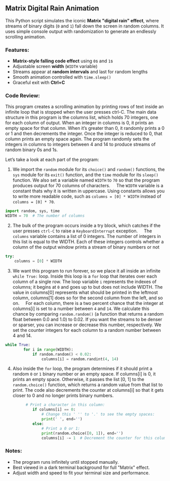 ## Matrix Digital Rain Animation
This Python script simulates the iconic **Matrix "digital rain" effect**, where streams of binary digits (`0` and `1`) fall down the screen in random columns. It uses simple console output with randomization to generate an endlessly scrolling animation.

### Features:
- **Matrix-style falling code effect** using `0`s and `1`s  
- Adjustable screen **width** (`WIDTH` variable)  
- Streams appear at **random intervals** and last for random lengths  
- Smooth animation controlled with `time.sleep()`  
- Graceful exit with **Ctrl+C**  


### Code Review:
This program creates a scrolling animation by printing rows of text inside an infinite loop that is stopped when the user presses ctrl-C. The main data structure in this program is the columns list, which holds 70 integers, one for each column of output. When an integer in columns is 0, it prints an empty space for that column. When it’s greater than 0, it randomly prints a 0 or 1 and then decrements the integer. Once the integer is reduced to 0, that column prints an empty space again. The program randomly sets the integers in columns to integers between 4 and 14 to produce streams of random binary 0s and 1s.  

Let’s take a look at each part of the program:
1. We import the `random` module for its `choice()` and `random()` functions, the `sys` module for its `exit()` function, and the `time` module for its `sleep()` function. We also set a variable named `WIDTH` to `70` so that the program produces output for 70 columns of characters.
&nbsp;&nbsp;&nbsp;&nbsp;The `WIDTH` variable is a constant thats why it is written in uppercase. Using constants allows you to write more readable code, such as `columns = [0] * WIDTH` instead of `columns = [0] * 70`.
```python
import random, sys, time
WIDTH = 70  # The number of columns
```
2. The bulk of the program occurs inside a try block, which catches if the user presses `ctrl-C` to raise a `KeyboardInterrupt` exception.
&nbsp;&nbsp;&nbsp;&nbsp;The `columns` variable contains a list of 0 integers. The number of integers in this list is equal to the WIDTH. Each of these integers controls whether a column of the output window prints a stream of binary numbers or not 
```python
try:
    columns = [0] * WIDTH
```
3.  We want this program to run forever, so we place it all inside an infinite `while True:` loop. Inside this loop is a `for` loop that iterates over each column of a single row. The loop variable `i` represents the indexes of columns; it begins at `0` and goes up to but does not include WIDTH. The value in columns[0] represents what should be printed in the leftmost column, columns[1] does so for the second column from the left, and so on.
&nbsp;&nbsp;&nbsp;&nbsp;For each column, there is a two percent chance that the integer at columns[i] is set to a number between `4` and `14`. We calculate this chance by comparing `random.random()` (a function that returns a random float between 
0.0 and 1.0) to 0.02. If you want the streams to be denser or sparser, you can increase or decrease this number, respectively. We set the counter integers for each column to a random number between 4 and 14.
```python
while True:
        for i in range(WIDTH):
            if random.random() < 0.02:
                columns[i] = random.randint(4, 14)
```
4. Also inside the `for` loop, the program determines if it should print a random `0` or `1` binary number or an empty space. If columns[i] is 0, it prints an empty space. Otherwise, it passes the list [0, 1] to the `random.choice()` function, which returns a random value from that list to print. The code also decrements the counter at columns[i] so that it gets closer to 0 and no longer prints binary numbers.
```python
         # Print a character in this column:
            if columns[i] == 0:
                # Change this ' '' to '.' to see the empty spaces:
                print(' ', end='') 
            else:
                # Print a 0 or 1:
                print(random.choice([0, 1]), end='')
                columns[i] -= 1  # Decrement the counter for this column.
```

### Notes:
- The program runs infinitely until stopped manually.
- Best viewed in a dark terminal background for full "Matrix" effect.
- Adjust width and speed to fit your terminal size and performance.

